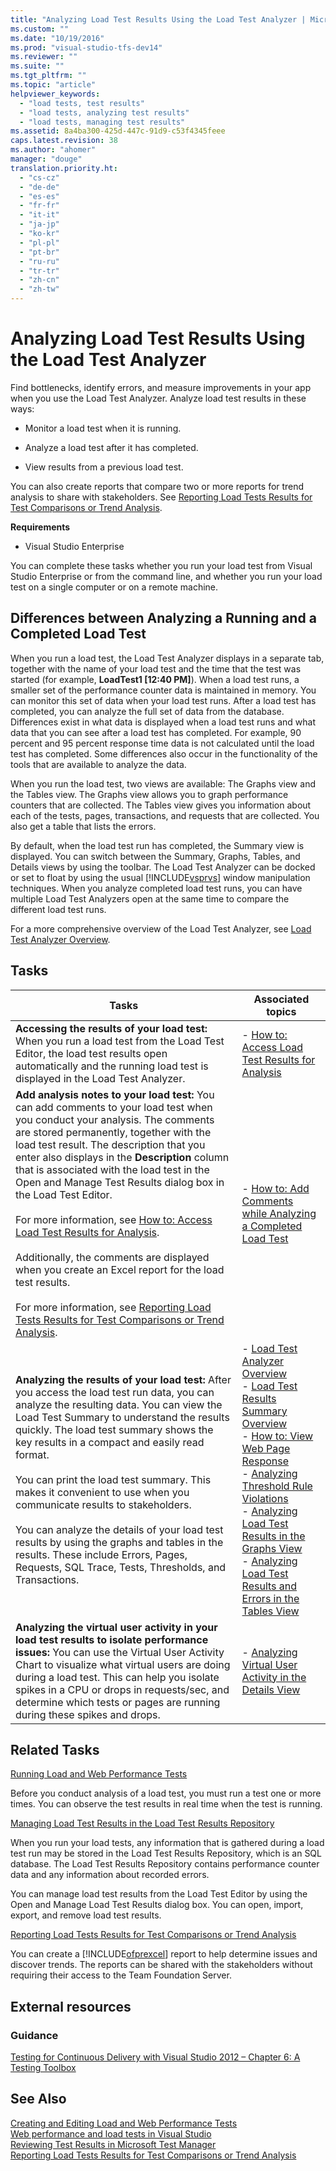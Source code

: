 ```yaml
---
title: "Analyzing Load Test Results Using the Load Test Analyzer | Microsoft Docs"
ms.custom: ""
ms.date: "10/19/2016"
ms.prod: "visual-studio-tfs-dev14"
ms.reviewer: ""
ms.suite: ""
ms.tgt_pltfrm: ""
ms.topic: "article"
helpviewer_keywords: 
  - "load tests, test results"
  - "load tests, analyzing test results"
  - "load tests, managing test results"
ms.assetid: 8a4ba300-425d-447c-91d9-c53f4345feee
caps.latest.revision: 38
ms.author: "ahomer"
manager: "douge"
translation.priority.ht: 
  - "cs-cz"
  - "de-de"
  - "es-es"
  - "fr-fr"
  - "it-it"
  - "ja-jp"
  - "ko-kr"
  - "pl-pl"
  - "pt-br"
  - "ru-ru"
  - "tr-tr"
  - "zh-cn"
  - "zh-tw"
---
```

# Analyzing Load Test Results Using the Load Test Analyzer
Find bottlenecks, identify errors, and measure improvements in your app when you use the Load Test Analyzer. Analyze load test results in these ways:  
  
-   Monitor a load test when it is running.  
  
-   Analyze a load test after it has completed.  
  
-   View results from a previous load test.  
  
 You can also create reports that compare two or more reports for trend analysis to share with stakeholders. See [Reporting Load Tests Results for Test Comparisons or Trend Analysis](../test/reporting-load-tests-results-for-test-comparisons-or-trend-analysis.md).  
  
 **Requirements**  
  
-   Visual Studio Enterprise  
  
 You can complete these tasks whether you run your load test from Visual Studio Enterprise or from the command line, and whether you run your load test on a single computer or on a remote machine.  
  
## Differences between Analyzing a Running and a Completed Load Test  
 When you run a load test, the Load Test Analyzer displays in a separate tab, together with the name of your load test and the time that the test was started (for example, **LoadTest1 [12:40 PM]**). When a load test runs, a smaller set of the performance counter data is maintained in memory. You can monitor this set of data when your load test runs. After a load test has completed, you can analyze the full set of data from the database. Differences exist in what data is displayed when a load test runs and what data that you can see after a load test has completed. For example, 90 percent and 95 percent response time data is not calculated until the load test has completed. Some differences also occur in the functionality of the tools that are available to analyze the data.  
  
 When you run the load test, two views are available: The Graphs view and the Tables view. The Graphs view allows you to graph performance counters that are collected. The Tables view gives you information about each of the tests, pages, transactions, and requests that are collected. You also get a table that lists the errors.  
  
 By default, when the load test run has completed, the Summary view is displayed. You can switch between the Summary, Graphs, Tables, and Details views by using the toolbar. The Load Test Analyzer can be docked or set to float by using the usual [!INCLUDE[vsprvs](../code-quality/includes/vsprvs_md.md)] window manipulation techniques. When you analyze completed load test runs, you can have multiple Load Test Analyzers open at the same time to compare the different load test runs.  
  
 For a more comprehensive overview of the Load Test Analyzer, see [Load Test Analyzer Overview](../test/load-test-analyzer-overview.md).  
  
## Tasks  
  
|Tasks|Associated topics|  
|-----------|-----------------------|  
|**Accessing the results of your load test:** When you run a load test from the Load Test Editor, the load test results open automatically and the running load test is displayed in the Load Test Analyzer.|-   [How to: Access Load Test Results for Analysis](../test/how-to--access-load-test-results-for-analysis.md)|  
|**Add analysis notes to your load test:** You can add comments to your load test when you conduct your analysis. The comments are stored permanently, together with the load test result. The description that you enter also displays in the **Description** column that is associated with the load test in the Open and Manage Test Results dialog box in the Load Test Editor.<br /><br /> For more information, see [How to: Access Load Test Results for Analysis](../test/how-to--access-load-test-results-for-analysis.md).<br /><br /> Additionally, the comments are displayed when you create an Excel report for the load test results.<br /><br /> For more information, see [Reporting Load Tests Results for Test Comparisons or Trend Analysis](../test/reporting-load-tests-results-for-test-comparisons-or-trend-analysis.md).|-   [How to: Add Comments while Analyzing a Completed Load Test](../test/how-to--add-comments-while-analyzing-a-completed-load-test-using-the-load-test-analyzer.md)|  
|**Analyzing the results of your load test:** After you access the load test run data, you can analyze the resulting data. You can view the Load Test Summary to understand the results quickly. The load test summary shows the key results in a compact and easily read format.<br /><br /> You can print the load test summary. This makes it convenient to use when you communicate results to stakeholders.<br /><br /> You can analyze the details of your load test results by using the graphs and tables in the results. These include Errors, Pages, Requests, SQL Trace, Tests, Thresholds, and Transactions.|-   [Load Test Analyzer Overview](../test/load-test-analyzer-overview.md)<br />-   [Load Test Results Summary Overview](../test/load-test-results-summary-overview.md)<br />-   [How to: View Web Page Response](../test/how-to--view-web-page-response-time-in-a-load-test-using-the-load-test-analyzer.md)<br />-   [Analyzing Threshold Rule Violations](../test/analyzing-threshold-rule-violations-in-load-tests-using-the-load-test-analyzer.md)<br />-   [Analyzing Load Test Results in the Graphs View](../test/analyzing-load-test-results-in-the-graphs-view-of-the-load-test-analyzer.md)<br />-   [Analyzing Load Test Results and Errors in the Tables View](../test/analyzing-load-test-results-and-errors-in-the-tables-view-of-the-load-test-analyzer.md)|  
|**Analyzing the virtual user activity in your load test results to isolate performance issues:** You can use the Virtual User Activity Chart to visualize what virtual users are doing during a load test. This can help you isolate spikes in a CPU or drops in requests/sec, and determine which tests or pages are running during these spikes and drops.|-   [Analyzing Virtual User Activity in the Details View](../test/analyzing-load-test-virtual-user-activity-in-the-details-view-of-the-load-test-analyzer.md)|  
  
## Related Tasks  
 [Running Load and Web Performance Tests](http://msdn.microsoft.com/en-us/a4fd686e-69ec-485d-a335-acf12348aa30)  
  
 Before you conduct analysis of a load test, you must run a test one or more times. You can observe the test results in real time when the test is running.  
  
 [Managing Load Test Results in the Load Test Results Repository](../test/managing-load-test-results-in-the-load-test-results-repository.md)  
  
 When you run your load tests, any information that is gathered during a load test run may be stored in the Load Test Results Repository, which is an SQL database. The Load Test Results Repository contains performance counter data and any information about recorded errors.  
  
 You can manage load test results from the Load Test Editor by using the Open and Manage Load Test Results dialog box. You can open, import, export, and remove load test results.  
  
 [Reporting Load Tests Results for Test Comparisons or Trend Analysis](../test/reporting-load-tests-results-for-test-comparisons-or-trend-analysis.md)  
  
 You can create a [!INCLUDE[ofprexcel](../code-quality/includes/ofprexcel_md.md)] report to help determine issues and discover trends. The reports can be shared with the stakeholders without requiring their access to the Team Foundation Server.  
  
## External resources  
  
### Guidance  
 [Testing for Continuous Delivery with Visual Studio 2012 – Chapter 6: A Testing Toolbox](http://go.microsoft.com/fwlink/?LinkID=255203)  
  
## See Also  
 [Creating and Editing Load and Web Performance Tests](http://msdn.microsoft.com/en-us/a3e3e7e6-46fc-45b1-b999-f461773f071b)   
 [Web performance and load tests in Visual Studio](../test_notintoc/web-performance-and-load-tests-in-visual-studio.md)   
 [Reviewing Test Results in Microsoft Test Manager](http://msdn.microsoft.com/en-us/9fb3e429-78df-4fe2-89ed-0ad1db0738f4)   
 [Reporting Load Tests Results for Test Comparisons or Trend Analysis](../test/reporting-load-tests-results-for-test-comparisons-or-trend-analysis.md)